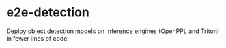 # e2e-detection
Deploy object detection models on inference engines (OpenPPL and Triton) in fewer lines of code.
